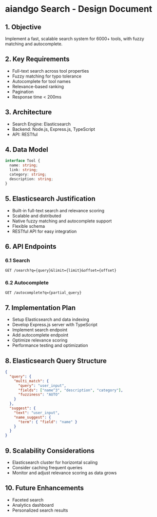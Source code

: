 # aiandgo Search - Design Document

## 1. Objective
Implement a fast, scalable search system for 6000+ tools, with fuzzy matching and autocomplete.

## 2. Key Requirements
- Full-text search across tool properties
- Fuzzy matching for typo tolerance
- Autocomplete for tool names
- Relevance-based ranking
- Pagination
- Response time < 200ms

## 3. Architecture
- Search Engine: Elasticsearch
- Backend: Node.js, Express.js, TypeScript
- API: RESTful

## 4. Data Model
```typescript
interface Tool {
  name: string;
  link: string;
  category: string;
  description: string;
}
```
## 5. Elasticsearch Justification
- Built-in full-text search and relevance scoring
- Scalable and distributed
- Native fuzzy matching and autocomplete support
- Flexible schema
- RESTful API for easy integration

## 6. API Endpoints
### 6.1 Search
```
GET /search?q={query}&limit={limit}&offset={offset}
```
### 6.2 Autocomplete
```
GET /autocomplete?q={partial_query}
```

## 7. Implementation Plan

- Setup Elasticsearch and data indexing
- Develop Express.js server with TypeScript
- Implement search endpoint
- Add autocomplete endpoint
- Optimize relevance scoring
- Performance testing and optimization

## 8. Elasticsearch Query Structure

```json
{
  "query": {
    "multi_match": {
      "query": "user_input",
      "fields": ["name^3", "description", "category"],
      "fuzziness": "AUTO"
    }
  },
  "suggest": {
    "text": "user_input",
    "name_suggest": {
      "term": { "field": "name" }
    }
  }
}
```
## 9. Scalability Considerations

- Elasticsearch cluster for horizontal scaling
- Consider caching frequent queries
- Monitor and adjust relevance scoring as data grows

## 10. Future Enhancements

- Faceted search
- Analytics dashboard
- Personalized search results

